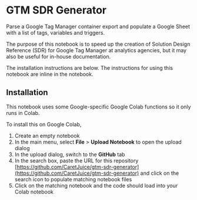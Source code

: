 # GTM SDR Generator
Parse a Google Tag Manager container export and populate a Google Sheet with a list of tags, variables and triggers.

The purpose of this notebook is to speed up the creation of Solution Design Reference (SDR) for Google Tag Manager at analytics agencies, but it may also be useful for in-house documentation.

The installation instructions are below. The instructions for using this notebook are inline in the notebook.

## Installation
This notebook uses some Google-specific Google Colab functions so it only runs in Colab.

To install this on Google Colab, 

1. Create an empty notebook
2. In the main menu, select **File** > **Upload Notebook** to open the upload dialog
3. In the upload dialog, switch to the **GitHub** tab
4. In the search box, paste the URL for this repository [https://github.com/CaretJuice/gtm-sdr-generator](https://github.com/CaretJuice/gtm-sdr-generator) and click on the search icon to populate matching notebook files
5. Click on the matching notebook and the code should load into your Colab notebook
